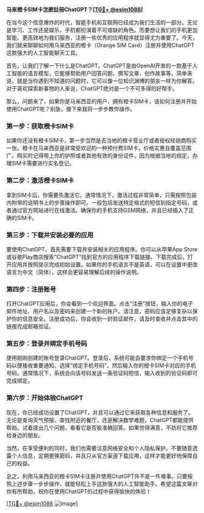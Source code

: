 **马来橙卡SIM卡怎麽註冊ChatGPT？[[TG💪+ @esim1088](https://t.me/s/esim1088)]**

在当今这个信息爆炸的时代，智能手机和互联网已经成为我们生活的一部分。无论是学习、工作还是娱乐，手机都扮演着不可或缺的角色。而要想让我们的手机更加智能、更高效地为我们服务，注册一些优秀的应用程序就显得尤为重要了。今天，我们就来聊聊如何用马来西亚的橙卡（Orange SIM Card）注册并使用ChatGPT这款强大的人工智能聊天工具。

首先，让我们了解一下什么是ChatGPT。ChatGPT是由OpenAI开发的一款基于人工智能的语言模型，它能够帮助用户回答问题、撰写文章、创作故事等。简单来说，就是当你遇到不知道的问题时，它可以像一位知识渊博的朋友一样为你解答。对于喜欢探索新事物的人来说，ChatGPT绝对是一个不可多得的好帮手。

那么，问题来了，如果你是马来西亚的用户，拥有橙卡SIM卡，该如何注册并开始使用ChatGPT呢？别急，接下来我将一步步教你操作。

### 第一步：获取橙卡SIM卡

如果你还没有橙卡SIM卡，第一步当然是去当地的橙卡营业厅或者授权经销商购买一张。橙卡在马来西亚是非常受欢迎的一种预付费SIM卡，价格实惠且覆盖范围广。购买时记得带上你的护照或者其他有效的身份证件，因为根据当地的规定，办理SIM卡需要进行实名登记。

### 第二步：激活橙卡SIM卡

拿到SIM卡后，你需要先激活它。通常情况下，激活过程非常简单，只需按照包装内附带的说明书上的步骤操作即可。一般包括发送特定格式的短信到指定号码，或者通过官方网站进行在线激活。确保你的手机支持GSM网络，并且已经插入了正确的SIM卡。

### 第三步：下载并安装必要的应用

要使用ChatGPT，首先需要下载并安装相关的应用程序。你可以从苹果App Store或谷歌Play商店搜索“ChatGPT”找到官方的应用程序下载链接。下载完成后，打开应用并按照提示完成初始设置。如果你的手机语言不是英语，可以在设置中更改语言为中文（简体），这样会更容易理解后续的操作说明。

### 第四步：注册账号

打开ChatGPT应用后，你会看到一个欢迎界面。点击“注册”按钮，输入你的电子邮件地址、用户名以及密码来创建一个新的账户。请注意，密码应该足够复杂以保护你的信息安全。注册成功后，你会收到一封验证邮件，请及时查收并点击其中的链接完成邮箱验证。

### 第五步：登录并绑定手机号码

使用刚刚创建的账号登录ChatGPT。登录后，系统可能会要求你绑定一个手机号码以便接收重要通知。选择“绑定手机号码”，然后输入你的橙卡SIM卡对应的手机号码。通常情况下，系统会向该号码发送一条验证码短信，输入收到的验证码即可完成绑定。

### 第六步：开始体验ChatGPT

现在，你已经成功设置了ChatGPT，并且可以通过它来获取各种信息和服务了。无论是查询天气预报、查找附近的餐厅，还是解决数学难题，ChatGPT都能提供帮助。试着提出几个问题，看看它是否能准确回答。如果觉得满意，不妨将它推荐给身边的朋友。

当然，在享受便利的同时，我们也需要注意网络安全和个人隐私保护。不要随意透露个人信息，定期更换密码，并且只从官方渠道下载应用，这样才能更好地保障自己的权益。

总之，利用马来西亚的橙卡SIM卡注册并使用ChatGPT并不是一件难事。只要按照上述步骤一步步操作，就能轻松上手这款强大的人工智能助手。希望这篇文章对你有所帮助，祝你在使用ChatGPT的过程中获得愉快的体验！

[[TG💪+ @esim1088](https://t.me/s/esim1088) ![Image](https://i.postimg.cc/4NQfJmqS/Snipaste-2025-05-13-00-14-12.png)]